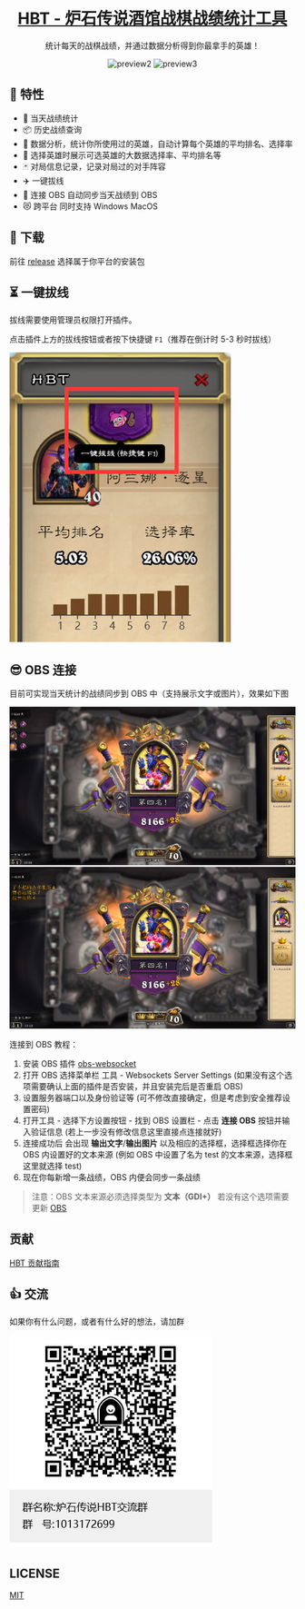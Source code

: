 <h1 align="center">
  <a href="https://hs.chenyueban.com" target="_blank">HBT - 炉石传说酒馆战棋战绩统计工具</a>
</h1>

<p align="center">
  统计每天的战棋战绩，并通过数据分析得到你最拿手的英雄！
</p>

<p align="center">
  <img width="300" src="https://raw.githubusercontent.com/hbt-org/hearthstone-battlegrounds-tools/main/docs/preview2.jpg" alt="preview2">
  <img width="300" src="https://raw.githubusercontent.com/hbt-org/hearthstone-battlegrounds-tools/main/docs/preview3.jpg" alt="preview3">
</p>

## 🚀 特性

- 🌴 当天战绩统计
- 📦 历史战绩查询
- 🎉 数据分析，统计你所使用过的英雄，自动计算每个英雄的平均排名、选择率
- 🙈 选择英雄时展示可选英雄的大数据选择率、平均排名等
- 🃏 对局信息记录，记录对局过的对手阵容
- ✈️ 一键拔线
- 🚄 连接 OBS 自动同步当天战绩到 OBS
- 😻 跨平台 同时支持 Windows MacOS

## 🍦 下载

前往 [release](https://github.com/hbt-org/hearthstone-battlegrounds-tools/releases) 选择属于你平台的安装包

## ⏳ 一键拔线

拔线需要使用管理员权限打开插件。

点击插件上方的拔线按钮或者按下快捷键 `F1`（推荐在倒计时 5-3 秒时拔线）

![unplug](./docs/unplug.png)

## 😎 OBS 连接

目前可实现当天统计的战绩同步到 OBS 中（支持展示文字或图片），效果如下图

![obs](./docs/preview4.jpg)
![obs](./docs/preview5.jpg)

连接到 OBS 教程：

1. 安装 OBS 插件 [obs-websocket](https://github.com/Palakis/obs-websocket/releases)
1. 打开 OBS 选择菜单栏 工具 - Websockets Server Settings (如果没有这个选项需要确认上面的插件是否安装，并且安装完后是否重启 OBS)
1. 设置服务器端口以及身份验证等 (可不修改直接确定，但是考虑到安全推荐设置密码)
1. 打开工具 - 选择下方设置按钮 - 找到 OBS 设置栏 - 点击 **连接 OBS** 按钮并输入验证信息 (若上一步没有修改信息这里直接点连接就好)
1. 连接成功后 会出现 **输出文字**/**输出图片** 以及相应的选择框，选择框选择你在 OBS 内设置好的文本来源 (例如 OBS 中设置了名为 test 的文本来源，选择框这里就选择 test)
1. 现在你每新增一条战绩，OBS 内便会同步一条战绩

> 注意：OBS 文本来源必须选择类型为 **文本（GDI+）** 若没有这个选项需要更新 [OBS](https://obsproject.com/)

## 贡献

[HBT 贡献指南](./CONTRIBUTING.md)

## 👍 交流

如果你有什么问题，或者有什么好的想法，请加群

![qq](./docs/qq_qrcode.png)

## LICENSE

[MIT](./LICENSE)

